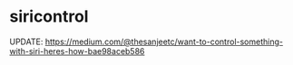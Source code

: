 # siricontrol
UPDATE: https://medium.com/@thesanjeetc/want-to-control-something-with-siri-heres-how-bae98aceb586
